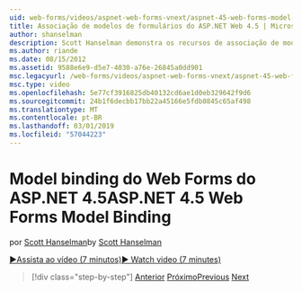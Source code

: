 ```yaml
---
uid: web-forms/videos/aspnet-web-forms-vnext/aspnet-45-web-forms-model-binding
title: Associação de modelos de formulários do ASP.NET Web 4.5 | Microsoft Docs
author: shanselman
description: Scott Hanselman demonstra os recursos de associação de modelo no ASP.NET 4.5
ms.author: riande
ms.date: 08/15/2012
ms.assetid: 9588e6e9-d5e7-4030-a76e-26845a0dd901
msc.legacyurl: /web-forms/videos/aspnet-web-forms-vnext/aspnet-45-web-forms-model-binding
msc.type: video
ms.openlocfilehash: 5e77cf3916825db40132cd6ae1d0eb329642f9d6
ms.sourcegitcommit: 24b1f6decbb17bb22a45166e5fdb0845c65af498
ms.translationtype: MT
ms.contentlocale: pt-BR
ms.lasthandoff: 03/01/2019
ms.locfileid: "57044223"
---
```

<a name="aspnet-45-web-forms-model-binding"></a><span data-ttu-id="09655-103">Model binding do Web Forms do ASP.NET 4.5</span><span class="sxs-lookup"><span data-stu-id="09655-103">ASP.NET 4.5 Web Forms Model Binding</span></span>
====================
<span data-ttu-id="09655-104">por [Scott Hanselman](https://github.com/shanselman)</span><span class="sxs-lookup"><span data-stu-id="09655-104">by [Scott Hanselman](https://github.com/shanselman)</span></span>

[<span data-ttu-id="09655-105">&#9654;Assista ao vídeo (7 minutos)</span><span class="sxs-lookup"><span data-stu-id="09655-105">&#9654; Watch video (7 minutes)</span></span>](https://channel9.msdn.com/Blogs/ASP-NET-Site-Videos/aspnet-45-web-forms-model-binding)

> [!div class="step-by-step"]
> <span data-ttu-id="09655-106">[Anterior](aspnet-vnext-videos-model-binding-part-3-updating.md)
> [Próximo](aspnet-45-web-forms-strong-typed-data-controls.md)</span><span class="sxs-lookup"><span data-stu-id="09655-106">[Previous](aspnet-vnext-videos-model-binding-part-3-updating.md)
[Next](aspnet-45-web-forms-strong-typed-data-controls.md)</span></span>
